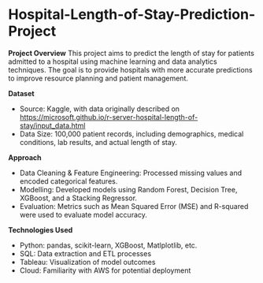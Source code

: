 # Hospital-Length-of-Stay-Prediction-Project

**Project Overview**
This project aims to predict the length of stay for patients admitted to a hospital using machine learning and data analytics techniques. The goal is to provide hospitals with more accurate predictions to improve resource planning and patient management.

**Dataset**
-  Source: Kaggle, with data originally described on https://microsoft.github.io/r-server-hospital-length-of-stay/input_data.html
-  Data Size: 100,000 patient records, including demographics, medical conditions, lab results, and actual length of stay.

**Approach**
-  Data Cleaning & Feature Engineering: Processed missing values and encoded categorical features.
-  Modelling: Developed models using Random Forest, Decision Tree, XGBoost, and a Stacking Regressor.
-  Evaluation: Metrics such as Mean Squared Error (MSE) and R-squared were used to evaluate model accuracy.

**Technologies Used**
-  Python: pandas, scikit-learn, XGBoost, Matlplotlib, etc.
-  SQL: Data extraction and ETL processes
-  Tableau: Visualization of model outcomes
-  Cloud: Familiarity with AWS for potential deployment
